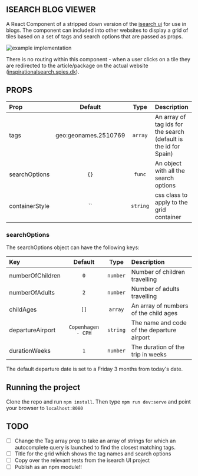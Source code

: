 ## ISEARCH BLOG VIEWER

A React Component of a stripped down version of the [isearch ui](https://github.com/numo-labs/isearch-ui) for use in blogs. The component can included into other websites to display a grid of tiles based on a set of tags and search options that are passed as props.

![example implementation](https://cloud.githubusercontent.com/assets/5912647/16493786/b22c455e-3ede-11e6-8e07-aff28e2a6ee5.png)

There is no routing within this component - when a user clicks on a tile they are redirected to the article/package on the actual website ([inspirationalsearch.spies.dk](https://inspirationalsearch.spies.dk)).

## PROPS

| Prop  | Default  | Type | Description |
| :------------ |:---------------:| :---------------:| :-----|
| tags | geo:geonames.2510769 | `array` | An array of tag ids for the search (default is the id for Spain) |
| searchOptions | `{}` | `func` | An object with all the search options |
| containerStyle | `` | `string` | css class to apply to the grid container |

### searchOptions

The searchOptions object can have the following keys:

| Key  | Default  | Type | Description |
| :------------ |:---------------:| :---------------:| :-----|
| numberOfChildren | `0` | `number` | Number of children travelling |
| numberOfAdults | `2` | `number` | Number of adults travelling |
| childAges | `[]` | `array` | An array of numbers of the child ages |
| departureAirport | `Copenhagen - CPH` | `string` | The name and code of the departure airport |
| durationWeeks | `1` | `number` | The duration of the trip in weeks |

The default departure date is set to a Friday 3 months from today's date.

## Running the project

Clone the repo and run `npm install`. Then type `npm run dev:serve` and point your browser to `localhost:8080`

## TODO

* [ ] Change the Tag array prop to take an array of strings for which an autocomplete query is launched to find the closest matching tags.
* [ ] Title for the grid which shows the tag names and search options
* [ ] Copy over the relevant tests from the isearch UI project
* [ ] Publish as an npm module!!
